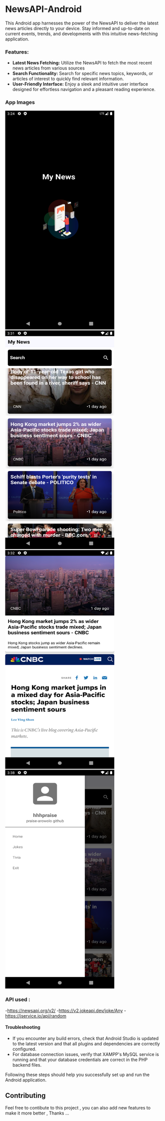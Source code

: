 # NewsAPI-Android
 This Android app harnesses the power of the NewsAPI to deliver the latest news articles directly to your device. Stay informed and up-to-date on current events, trends, and developments with this intuitive news-fetching application.
### Features:
- **Latest News Fetching:**  Utilize the NewsAPI to fetch the most recent news articles from various sources
- **Search Functionality:**  Search for specific news topics, keywords, or articles of interest to quickly find relevant information.
- **User-Friendly Interface:**  Enjoy a sleek and intuitive user interface designed for effortless navigation and a pleasant reading experience.

### App Images
<img src="Images/splash.png" alt="Example Image" width="350" height="700">
<img src="Images/dashboard.png" alt="Example Image" width="350" height="700">
<img src="Images/details.png" alt="Example Image" width="350" height="700">
<img src="Images/navDrawer.png" alt="Example Image" width="350" height="700">

### API used :
-https://newsapi.org/v2/
-https://v2.jokeapi.dev/joke/Any
-https://jservice.io/api/random

#### Troubleshooting

- If you encounter any build errors, check that Android Studio is updated to the latest version and that all plugins and dependencies are correctly configured.
- For database connection issues, verify that XAMPP's MySQL service is running and that your database credentials are correct in the PHP backend files.

Following these steps should help you successfully set up and run the Android application.

## Contributing

Feel free to contibute to this project , you can also add new features to make it more better , Thanks ...
